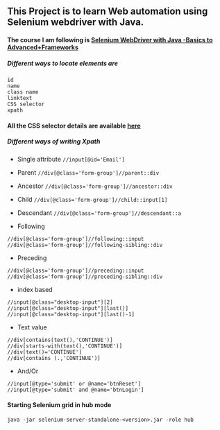 
## This Project is to learn Web automation using Selenium webdriver with Java.

#### The course I am following is [Selenium WebDriver with Java -Basics to Advanced+Frameworks](https://www.udemy.com/course/selenium-real-time-examplesinterview-questions/)

##### Different ways to locate elements are
    
    id
    name
    class name
    linktext
    CSS selector
    xpath

#### All the CSS selector details are available [here](http://pragmatictestlabs.com/2020/02/09/mastering-css-for-selenium-test-automation-2/)

##### Different ways of writing Xpath  
* Single attribute `//input[@id='Email']`
* Parent `//div[@class='form-group']//parent::div`
* Ancestor `//div[@class='form-group']//ancestor::div`
* Child `//div[@class='form-group']//child::input[1]`
* Descendant `//div[@class='form-group']//descendant::a`

* Following 
```
//div[@class='form-group']//following::input
//div[@class='form-group']//following-sibling::div 
```
* Preceding
```
//div[@class='form-group']//preceding::input
//div[@class='form-group']//preceding-sibling::div
```
* index based
```
//input[@class="desktop-input"][2]
//input[@class="desktop-input"][last()]
//input[@class="desktop-input"][last()-1]
```
* Text value
```
//div[contains(text(),'CONTINUE')]
//div[starts-with(text(),'CONTINUE')]
//div[text()='CONTINUE']
//div[contains (.,'CONTINUE')]
```
* And/Or
```
//input[@type='submit' or @name='btnReset']
//input[@type='submit' and @name='btnLogin']
 ```
 
#### Starting Selenium grid in hub mode
 
  ```java -jar selenium-server-standalone-<version>.jar -role hub```
